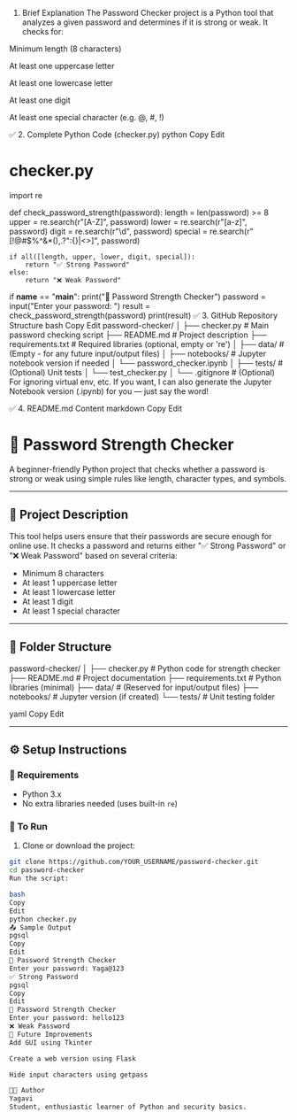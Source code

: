 1. Brief Explanation
The Password Checker project is a Python tool that analyzes a given password and determines if it is strong or weak.
It checks for:

Minimum length (8 characters)

At least one uppercase letter

At least one lowercase letter

At least one digit

At least one special character (e.g. @, #, !)

✅ 2. Complete Python Code (checker.py)
python
Copy
Edit
# checker.py

import re

def check_password_strength(password):
    length = len(password) >= 8
    upper = re.search(r"[A-Z]", password)
    lower = re.search(r"[a-z]", password)
    digit = re.search(r"\d", password)
    special = re.search(r"[!@#$%^&*(),.?\":{}|<>]", password)

    if all([length, upper, lower, digit, special]):
        return "✅ Strong Password"
    else:
        return "❌ Weak Password"

if __name__ == "__main__":
    print("🔐 Password Strength Checker")
    password = input("Enter your password: ")
    result = check_password_strength(password)
    print(result)
✅ 3. GitHub Repository Structure
bash
Copy
Edit
password-checker/
│
├── checker.py                 # Main password checking script
├── README.md                  # Project description
├── requirements.txt           # Required libraries (optional, empty or 're')
│
├── data/                      # (Empty - for any future input/output files)
│
├── notebooks/                 # Jupyter notebook version if needed
│   └── password_checker.ipynb
│
├── tests/                     # (Optional) Unit tests
│   └── test_checker.py
│
└── .gitignore                 # (Optional) For ignoring virtual env, etc.
If you want, I can also generate the Jupyter Notebook version (.ipynb) for you — just say the word!

✅ 4. README.md Content
markdown
Copy
Edit
# 🔐 Password Strength Checker

A beginner-friendly Python project that checks whether a password is strong or weak using simple rules like length, character types, and symbols.

---

## 📌 Project Description

This tool helps users ensure that their passwords are secure enough for online use. It checks a password and returns either "✅ Strong Password" or "❌ Weak Password" based on several criteria:
- Minimum 8 characters
- At least 1 uppercase letter
- At least 1 lowercase letter
- At least 1 digit
- At least 1 special character

---

## 📁 Folder Structure

password-checker/
│
├── checker.py # Python code for strength checker
├── README.md # Project documentation
├── requirements.txt # Python libraries (minimal)
├── data/ # (Reserved for input/output files)
├── notebooks/ # Jupyter version (if created)
└── tests/ # Unit testing folder

yaml
Copy
Edit

---

## ⚙️ Setup Instructions

### 🔹 Requirements

- Python 3.x
- No extra libraries needed (uses built-in `re`)

### 🔹 To Run

1. Clone or download the project:
```bash
git clone https://github.com/YOUR_USERNAME/password-checker.git
cd password-checker
Run the script:

bash
Copy
Edit
python checker.py
📤 Sample Output
pgsql
Copy
Edit
🔐 Password Strength Checker
Enter your password: Yaga@123
✅ Strong Password
pgsql
Copy
Edit
🔐 Password Strength Checker
Enter your password: hello123
❌ Weak Password
🔮 Future Improvements
Add GUI using Tkinter

Create a web version using Flask

Hide input characters using getpass

👩‍💻 Author
Yagavi
Student, enthusiastic learner of Python and security basics.
